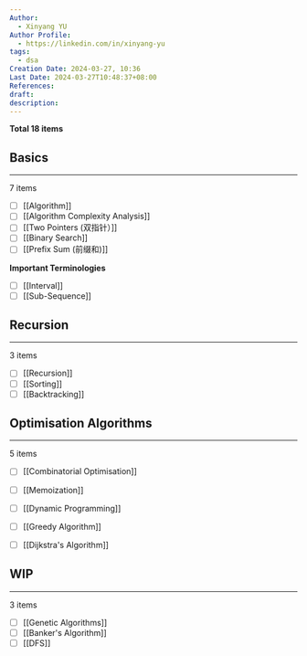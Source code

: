 ```yaml
---
Author:
  - Xinyang YU
Author Profile:
  - https://linkedin.com/in/xinyang-yu
tags:
  - dsa
Creation Date: 2024-03-27, 10:36
Last Date: 2024-03-27T10:48:37+08:00
References: 
draft: 
description: 
---
```

**Total 18 items**

## Basics
---
7 items

- [ ] [[Algorithm]]
- [ ] [[Algorithm Complexity Analysis]]
- [ ] [[Two Pointers (双指针）]]
- [ ] [[Binary Search]]
- [ ] [[Prefix Sum (前缀和)]]

**Important Terminologies** 
- [ ] [[Interval]]
- [ ] [[Sub-Sequence]]

## Recursion
---
3 items

- [ ] [[Recursion]]
- [ ] [[Sorting]]
- [ ] [[Backtracking]]

## Optimisation Algorithms
---
5 items

- [ ] [[Combinatorial Optimisation]]
- [ ] [[Memoization]]
- [ ] [[Dynamic Programming]]
- [ ] [[Greedy Algorithm]]
- [ ] [[Dijkstra's Algorithm]]


## WIP
---
3 items

- [ ] [[Genetic Algorithms]]
- [ ] [[Banker's Algorithm]]
- [ ] [[DFS]]